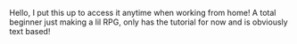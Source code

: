 Hello, I put this up to access it anytime when working from home!
A total beginner just making a lil RPG,
only has the tutorial for now and is obviously text based!
